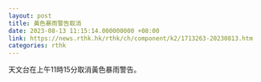 ```yaml
---
layout: post
title: 黃色暴雨警告取消
date: 2023-08-13 11:15:14.000000000 +08:00
link: https://news.rthk.hk/rthk/ch/component/k2/1713263-20230813.htm
categories: rthk
---
```


天文台在上午11時15分取消黃色暴雨警告。
